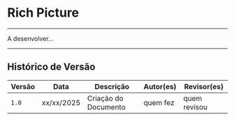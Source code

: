 # Rich Picture
---

A desenvolver...

---
## Histórico de Versão

| Versão | Data          | Descrição                          | Autor(es)     |  Revisor(es)  |
| ------ | ------------- | ---------------------------------- | ------------- | ------------- |
| `1.0`  |  xx/xx/2025 |  Criação do Documento | quem fez  | quem revisou |